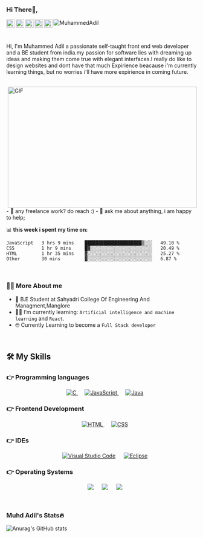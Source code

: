 ### Hi There👋, 

<a href="https://www.instagram.com/_.muhd_adil._/">
  <img align="left" alt="Muhd Adil's Instagram" width="22px" src="https://raw.githubusercontent.com/hussainweb/hussainweb/main/icons/instagram.png" />
</a>
<a href="mailto:muhdadil110@gmail.com">
	<img align="left" width="22px" src="https://github.com/MuhdAdil1/gmail-icon/blob/main/index.svg" alt="Muhd Adil's Gmail"/>
</a>
	
<a href="https://discord.gg/REEPERx">
  <img align="left" alt="Muhd Adil's Discord" width="22px" src="https://raw.githubusercontent.com/peterthehan/peterthehan/master/assets/discord.svg" />
</a>
<a href="https://twitter.com/MuhdAdi32605097/">
  <img align="left" alt="Muhd Adil | Twitter" width="22px" src="https://raw.githubusercontent.com/peterthehan/peterthehan/master/assets/twitter.svg" />
</a>
<a href="www.linkedin.com/in/muhd-adil-b0b43a217/">
  <img align="left" alt="Muhd Adil's LinkedIN" width="22px" src="https://raw.githubusercontent.com/peterthehan/peterthehan/master/assets/linkedin.svg" />
</a>

<p align="left"> 
	<img src="https://komarev.com/ghpvc/?username=MuhdAdil1&color=blue" alt="MuhammedAdil" /> 
</p>

<br />

Hi, I'm Muhammed Adil a passionate self-taught front end web developer and a BE student from india.my passion for software lies with dreaming up ideas and making them come true with elegant interfaces.I really do like to design websites and dont have that much Expirience beacause i'm currently learning things, but no worries i'll have more expirience in coming future.

<br>
<img align="right" alt="GIF" src="https://github.com/abhisheknaiidu/abhisheknaiidu/blob/master/code.gif?raw=true" width="500" height="320" />

<br>
- 💼 any freelance work? do reach :)
- 💬 ask me about anything, i am happy to help;

<br>

📊 **this week i spent my time on:**
<!--START_SECTION:waka-->

```text
JavaScript   3 hrs 9 mins    █████████████████████▒░░░   49.10 %
CSS          1 hr 9 mins     █▓░░░░░░░░░░░░░░░░░░░░░░░   20.49 %
HTML         1 hr 35 mins    ▓░░░░░░░░░░░░░░░░░░░░░░░░   25.27 %
Other        30 mins         ▓░░░░░░░░░░░░░░░░░░░░░░░░   6.87 %
```

<!--END_SECTION:waka-->

<br>

### :sassy_man: More About me
- :school: B.E Student at Sahyadri College Of Engineering And Managment,Manglore
- :student: I’m currently learning: `Artificial intelligence and machine learning` and `React`.
- :nerd_face: Currently Learning to become a `Full Stack developer`

<br>

## 🛠️ My Skills

### 👉 Programming languages

<p align="center"> 
  &emsp; 
  <a href="https://www.cprogramming.com/" target="_blank"> 
    <img alt="C" src="https://xinetzone.github.io/ColoredBadges/svg/dev/languages/csharp.svg">
  </a> 
  &emsp;
  <a href="https://developer.mozilla.org/en-US/docs/Web/JavaScript" target="_blank"> 
     <img alt="JavaScript" src="https://xinetzone.github.io/ColoredBadges/svg/dev/languages/js.svg">
   </a>
  &emsp;
  <a href="https://www.java.com" target="_blank"> 
    <img alt="Java" src="https://xinetzone.github.io/ColoredBadges/svg/dev/languages/java.svg">
  </a>
</p>

### 👉 Frontend Development
<p align="center"> 
  &emsp; 
  <a href="https://www.w3.org/html/" target="_blank"> 
   <img alt="HTML" src="https://xinetzone.github.io/ColoredBadges/svg/dev/languages/html.svg">
  </a>   
  &emsp;
  <a href="https://www.w3schools.com/css/" target="_blank">
    <img alt="CSS" src="https://xinetzone.github.io/ColoredBadges/svg/dev/languages/css3.svg">
  </a> 
	
</p>

 ### 👉 IDEs
 
<p align="center">
  &emsp;
    <a href="#"><img alt="Visual Studio Code" src="https://img.shields.io/badge/Visual_Studio_Code-0078D4?style=for-the-badge&logo=visual%20studio%20code&logoColor=white"></a>
  &emsp;
    <a href="#"><img alt="Eclipse" src="https://img.shields.io/badge/Eclipse-2C2255?style=for-the-badge&logo=eclipse&logoColor=white" /></a>
</p>



 ### 👉 Operating Systems
 
<p align="center">
  &emsp;
    <a href="#"><img src="https://img.shields.io/badge/Linux-FCC624?style=for-the-badge&logo=linux&logoColor=black"></a>
  &emsp;
    <a href="#"><img src="https://img.shields.io/badge/Ubuntu-E95420?style=for-the-badge&logo=ubuntu&logoColor=white"></a>
  &emsp;
    <a href="#"><img src="https://img.shields.io/badge/Windows-0078D6?style=for-the-badge&logo=windows&logoColor=white"></a>
</p>
<br>

### Muhd Adil's Stats🔥

![Anurag's GitHub stats](https://github-readme-stats.vercel.app/api?username=MuhdAdil&show_icons=true&theme=radical)

<br>







